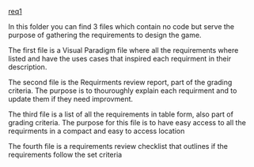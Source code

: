 [req1](#req)

In this folder you can find 3 files which contain no code but serve the purpose of gathering the requirements to design the game.

The first file is a Visual Paradigm file where all the requirements where listed and have the uses cases that inspired each requirment in their description.

The second file is the Requirments review report, part of the grading criteria. The purpose is to thouroughly explain each requirment and to update them if they need improvment.

The third file is a list of all the requirements in table form, also part of grading criteria. The purpose for this file is to have easy access to all the requirments in a compact
and easy to access location  

The fourth file is a requirements review checklist that outlines if the requirements follow the set criteria
